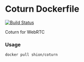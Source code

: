 # Coturn Dockerfile

[![Build Status](https://travis-ci.org/joyshion/coturn-dockerfile.svg?branch=master)](https://travis-ci.org/joyshion/coturn-dockerfile)

Coturn for WebRTC

### Usage
```sh
docker pull shion/coturn
```
